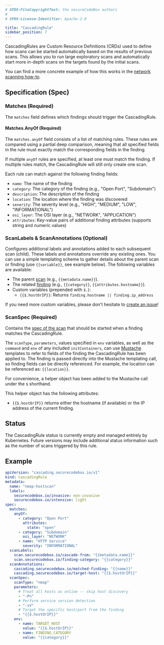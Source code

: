 ```yaml
---
# SPDX-FileCopyrightText: the secureCodeBox authors
#
# SPDX-License-Identifier: Apache-2.0

title: "CascadingRule"
sidebar_position: 7
---
```


CascadingRules are Custom Resource Definitions (CRDs) used to define how scans can be started automatically based on the results of previous scans. This allows you to run large exploratory scans and automatically start more in-depth scans on the targets found by the initial scans.

You can find a more concrete example of how this works in the [network scanning how-to](/docs/how-tos/scanning-networks).

## Specification (Spec)

### Matches (Required)

The `matches` field defines which findings should trigger the CascadingRule.

#### Matches.AnyOf (Required)

The `matches.anyOf` field consists of a list of matching rules.
These rules are compared using a partial deep comparison, meaning that all specified fields in the rule must exactly match the corresponding fields in the finding.

If multiple `anyOf` rules are specified, at least one must match the finding.
If multiple rules match, the CascadingRule will still only create one scan.

Each rule can match against the following finding fields:

- `name`: The name of the finding
- `category`: The category of the finding (e.g., "Open Port", "Subdomain")
- `description`: The description of the finding
- `location`: The location where the finding was discovered
- `severity`: The severity level (e.g., "HIGH", "MEDIUM", "LOW", "INFORMATIONAL")
- `osi_layer`: The OSI layer (e.g., "NETWORK", "APPLICATION")
- `attributes`: Key-value pairs of additional finding attributes (supports string and numeric values)

### ScanLabels & ScanAnnotations (Optional)

Configures additional labels and annotations added to each subsequent scan (child). These labels and annotations override any existing ones. You can use a simple templating scheme to gather details about the parent scan or finding (use `{{variable}}`, see example below). The following variables are available:

- The parent [scan](/docs/api/crds/scan) (e.g., `{{metadata.name}}`).
- The related [finding](/docs/api/finding) (e.g., `{{category}}`, `{{attributes.hostname}}`).
- Custom variables (prepended with `$.`):
  - `{{$.hostOrIP}}`: Returns `finding.hostname || finding.ip_address`

If you need more custom variables, please don't hesitate to [create an issue](https://github.com/secureCodeBox/secureCodeBox/issues/new?assignees=&labels=enhancement&template=feature_request.md)!

### ScanSpec (Required)

Contains the [spec of the scan](/docs/api/crds/scan#specification-spec) that should be started when a finding matches the CascadingRule.

The `scanType`, `parameters`, values specified in `env` variables, as well as the `command` and `env` of any included `initContainers`, can use [Mustache](https://mustache.github.io/mustache.5.html) templates to refer to fields of the finding the CascadingRule has been applied to. The finding is passed directly into the Mustache templating call, so finding fields can be directly referenced. For example, the location can be referenced as: `{{location}}`.

For convenience, a helper object has been added to the Mustache call under the `$` shorthand.

This helper object has the following attributes:

- `{{$.hostOrIP}}` returns either the hostname (if available) or the IP address of the current finding.

## Status

The CascadingRule status is currently empty and managed entirely by Kubernetes. Future versions may include additional status information such as the number of scans triggered by this rule.

## Example

```yaml
apiVersion: "cascading.securecodebox.io/v1"
kind: CascadingRule
metadata:
  name: "nmap-hostscan"
  labels:
    securecodebox.io/invasive: non-invasive
    securecodebox.io/intensive: light
spec:
  matches:
    anyOf:
      - category: "Open Port"
        attributes:
          state: "open"
      - category: "Subdomain"
        osi_layer: "NETWORK"
      - name: "HTTP Service"
        severity: "INFORMATIONAL"
  scanLabels:
    scan.securecodebox.io/cascade-from: "{{metadata.name}}"
    scan.securecodebox.io/finding-category: "{{category}}"
  scanAnnotations:
    cascading.securecodebox.io/matched-finding: "{{name}}"
    cascading.securecodebox.io/target-host: "{{$.hostOrIP}}"
  scanSpec:
    scanType: "nmap"
    parameters:
      # Treat all hosts as online -- skip host discovery
      - "-Pn"
      # Perform service version detection
      - "-sV"
      # Target the specific host/port from the finding
      - "{{$.hostOrIP}}"
    env:
      - name: TARGET_HOST
        value: "{{$.hostOrIP}}"
      - name: FINDING_CATEGORY
        value: "{{category}}"
```
